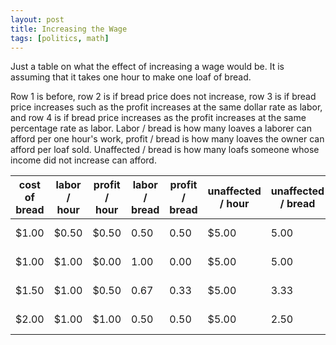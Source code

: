 ```yaml
---
layout: post
title: Increasing the Wage
tags: [politics, math]
---
```


Just a table on what the effect of increasing a wage would be. It is assuming that it takes one hour to make one loaf of bread.

Row 1 is before, row 2 is if bread price does not increase, row 3 is if bread price increases such as the profit increases at the same dollar rate as labor, and row 4 is if bread price increases as the profit increases at the same percentage rate as labor. Labor / bread is how many loaves a laborer can afford per one hour's work, profit / bread is how many loaves the owner can afford per loaf sold. Unaffected / bread is how many loafs someone whose income did not increase can afford.

cost of bread | labor / hour | profit / hour | labor / bread | profit / bread | unaffected / hour | unaffected / bread |  |  |   |
--- | --- | --- | --- | --- | --- | --- | --- | --- | --- |  
 $1.00  |  $0.50  |  $0.50  | 0.50 | 0.50 |  $5.00  | 5.00 | increase in labor |  | 
 $1.00  |  $1.00  |  $0.00  | 1.00 | 0.00 |  $5.00  | 5.00 |  $0.50  | no increase | 
 $1.50  |  $1.00  |  $0.50  | 0.67 | 0.33 |  $5.00  | 3.33 |  | same $ increase |  $0.50 
 $2.00  |  $1.00  |  $1.00  | 0.50 | 0.50 |  $5.00  | 2.50 |  | same % increase | 100%
